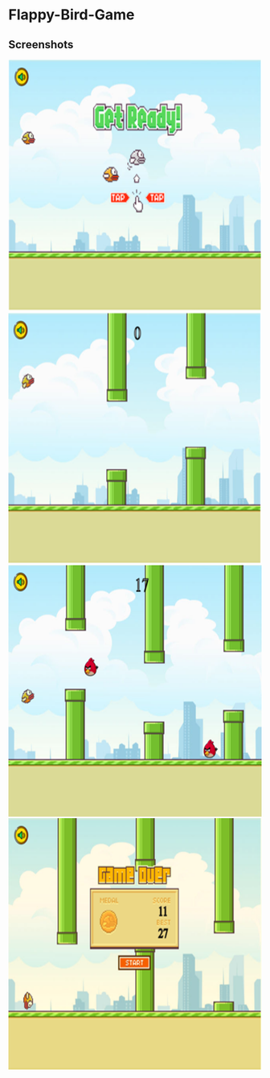 # Flappy-Bird-Game



## Screenshots

<p float="left">
  <img src="Screenshots/start_screen.png" height="500" alt="login"</img>
  <img src="Screenshots/game_screen.png" height="500" alt="sign up"</img>
  <img src="Screenshots/challenge_screen.png" height="500" alt="map"</img>
  <img src="Screenshots/end_screen.png" height="500" alt="map"</img>
</p>
